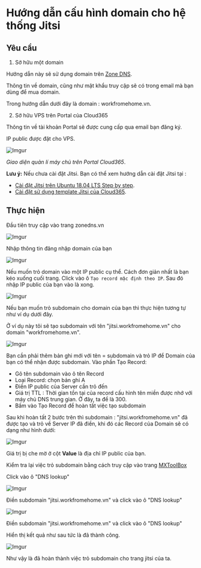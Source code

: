 # Hướng dẫn cấu hình domain cho hệ thống Jitsi

## Yêu cầu

1. Sở hữu một domain

Hướng dẫn này sẽ sử dụng domain trên [Zone DNS](https://zonedns.vn/).

Thông tin về domain, cũng như mật khẩu truy cập sẽ có trong email mà bạn dùng để mua domain.

Trong hướng dẫn dưới đây là domain : workfromehome.vn.

2. Sở hữu VPS trên Portal của Cloud365

Thông tin về tài khoản Portal sẽ được cung cấp qua email bạn đăng ký.

IP public được đặt cho VPS.

![Imgur](https://i.imgur.com/AUIrrzm.png)

*Giao diện quản lí máy chủ trên Portal Cloud365*.

**Lưu ý:** Nếu chưa cài đặt Jitsi. Bạn có thể xem hướng dẫn cài đặt Jitsi tại :

- [Cài đặt Jitsi trên Ubuntu 18.04 LTS Step by step](https://news.cloud365.vn/huong-dan-cai-dat-jitsi-meet-tren-ubuntu-18-04-lts/).
- [Cài đặt sử dụng template Jitsi của Cloud365](https://support.cloud365.vn/cloud-app/su-dung-template-jitsi-tai-cloud365/).

## Thực hiện

Đầu tiên truy cập vào trang zonedns.vn

![Imgur](https://i.imgur.com/t91EsMs.png)

Nhập thông tin đăng nhập domain của bạn

![Imgur](https://i.imgur.com/K8kIhlO.png)

Nếu muốn trỏ domain vào một IP public cụ thể. Cách đơn giản nhất là bạn kéo xuống cuối trang. Click vào ô `Tạo record mặc định theo IP`. Sau đó nhập IP public của bạn vào là xong.

![Imgur](https://i.imgur.com/9BeSrg6.png)

Nếu bạn muốn trỏ subdomain cho domain của bạn thì thực hiện tương tự như ví dụ dưới đây.

Ở ví dụ này tôi sẽ tạo subdomain với tên "jitsi.workfromehome.vn" cho domain "workfromehome.vn".

![Imgur](https://i.imgur.com/iMlagtv.png)

Bạn cần phải thêm bản ghi mới với tên = subdomain và trỏ IP để Domain của bạn có thể nhận được subdomain. Vào phần Tạo Record:

+ Gõ tên subdomain vào ô tên Record
+ Loại Record: chọn bản ghi A
+ Điền IP public của Server cần trỏ đến
+ Giá trị TTL : Thời gian tồn tại của record cấu hình tên miền được nhớ với máy chủ DNS trung gian. Ở đây, ta để là 300.
+ Bấm vào Tạo Record để hoàn tất việc tạo subdomain

Sau khi hoàn tất 2 bước trên thì subdomain : "jitsi.workfromehome.vn" đã được tạo và trỏ về Server IP đã điền, khi đó các Record của Domain sẽ có dạng như hình dưới:

![Imgur](https://i.imgur.com/CBQF1HX.png)

Giá trị bị che mờ ở cột **Value** là địa chỉ IP public của bạn.

Kiểm tra lại việc trỏ subdomain bằng cách truy cập vào trang [MXToolBox](https://mxtoolbox.com/)

Click vào ô "DNS lookup"

![Imgur](https://i.imgur.com/hK7QYBC.png)

Điền subdomain "jitsi.workfromehome.vn" và click vào ô "DNS lookup"

![Imgur](https://i.imgur.com/44BXo6n.png)

Điền subdomain "jitsi.workfromehome.vn" và click vào ô "DNS lookup"

Hiển thị kết quả như sau tức là đã thành công.

![Imgur](https://i.imgur.com/TGNV3PI.png)

Như vậy là đã hoàn thành việc trỏ subdomain cho trang jitsi của ta.







